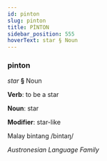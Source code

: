 ```yaml
---
id: pinton
slug: pinton
title: PİNTON
sidebar_position: 555
hoverText: star § Noun
---
```


### pinton

*star* **§** Noun

**Verb**: to be a star

**Noun**: star

**Modifier**: star-like

Malay bintang /bintaŋ/

*Austronesian Language Family*